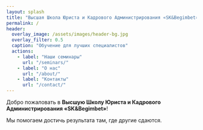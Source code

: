 ```yaml
---
layout: splash
title: "Высшая Школа Юриста и Кадрового Администрирования «SK&Begimbet»"
permalink: /
header:
  overlay_image: /assets/images/header-bg.jpg
  overlay_filter: 0.5
  caption: "Обучение для лучших специалистов"
  actions:
    - label: "Наши семинары"
      url: "/seminars/"
    - label: "О нас"
      url: "/about/"
    - label: "Контакты"
      url: "/contact/"
---
```


Добро пожаловать в **Высшую Школу Юриста и Кадрового Администрирования «SK&Begimbet»**!

Мы помогаем достичь результата там, где другие сдаются.
